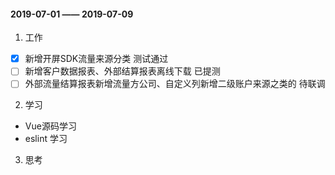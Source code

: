 #### 2019-07-01 —— 2019-07-09
1. 工作
  - [x] 新增开屏SDK流量来源分类    测试通过
  - [ ] 新增客户数据报表、外部结算报表离线下载    已提测
  - [ ] 外部流量结算报表新增流量方公司、自定义列新增二级账户来源之类的    待联调

2. 学习
  - Vue源码学习
  - eslint 学习

3. 思考


  